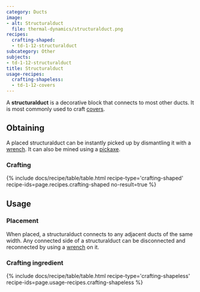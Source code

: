 ```yaml
---
category: Ducts
image:
- alt: Structuralduct
  file: thermal-dynamics/structuralduct.png
recipes:
  crafting-shaped:
  - td-1-12-structuralduct
subcategory: Other
subjects:
- td-1-12-structuralduct
title: Structuralduct
usage-recipes:
  crafting-shapeless:
  - td-1-12-covers
---
```


A **structuralduct** is a decorative block that connects to most other ducts. It
is most commonly used to craft [covers](../covers/).


Obtaining
---------

A placed structuralduct can be instantly picked up by dismantling it with a
[wrench](../../wrenches/). It can also be mined using a
[pickaxe](https://minecraft.gamepedia.com/Pickaxe).

### Crafting
{% include docs/recipe/table/table.html recipe-type='crafting-shaped' recipe-ids=page.recipes.crafting-shaped no-result=true %}


Usage
-----

### Placement
When placed, a structuralduct connects to any adjacent ducts of the same width.
Any connected side of a structuralduct can be disconnected and reconnected by
using a [wrench](../../wrenches/) on it.

### Crafting ingredient
{% include docs/recipe/table/table.html recipe-type='crafting-shapeless' recipe-ids=page.usage-recipes.crafting-shapeless %}

